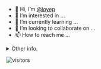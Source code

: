 - 👋 Hi, I’m [@loyep](https://github.com/loyep)
- 👀 I’m interested in ...
- 🌱 I’m currently learning ...
- 💞️ I’m looking to collaborate on ...
- 📫 How to reach me ...

<details>
  <summary>Other info.</summary>
  <br>

<!--START_SECTION:waka-->

```txt
TypeScript       6 hrs 58 mins   ██████████████░░░░░░░░░░░   55.50 %
JSON             3 hrs 10 mins   ██████▒░░░░░░░░░░░░░░░░░░   25.27 %
JavaScript       52 mins         █▓░░░░░░░░░░░░░░░░░░░░░░░   06.96 %
Docker           31 mins         █░░░░░░░░░░░░░░░░░░░░░░░░   04.21 %
TSConfig         12 mins         ▒░░░░░░░░░░░░░░░░░░░░░░░░   01.62 %
```

<!--END_SECTION:waka-->

</details>

![visitors](https://visitor-badge.glitch.me/badge?page_id=loyep.loyep)
